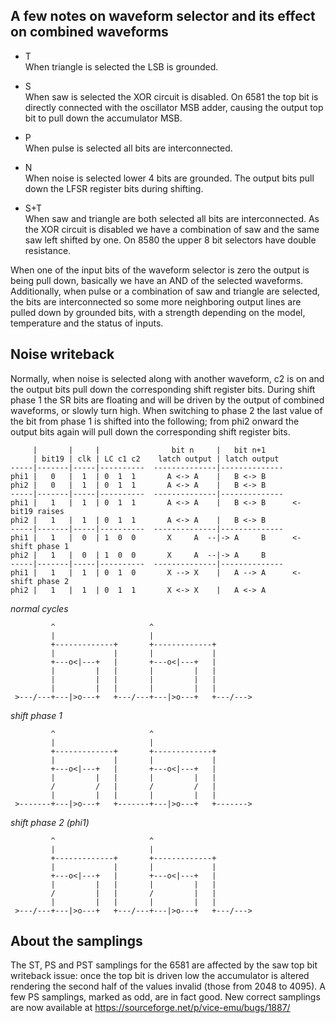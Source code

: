 A few notes on waveform selector and its effect on combined waveforms
---

* T  
When triangle is selected the LSB is grounded.

* S  
When saw is selected the XOR circuit is disabled.
On 6581 the top bit is directly connected with the oscillator MSB adder, causing the output top bit to pull down the accumulator MSB.

* P  
When pulse is selected all bits are interconnected.

* N  
When noise is selected lower 4 bits are grounded.
The output bits pull down the LFSR register bits during shifting.

* S+T  
When saw and triangle are both selected all bits are interconnected.
As the XOR circuit is disabled we have a combination of saw and the same saw left shifted by one.
On 8580 the upper 8 bit selectors have double resistance.

When one of the input bits of the waveform selector is zero the output is being pull down, basically we have an AND of the selected waveforms. Additionally, when pulse or a combination of saw and triangle are selected, the bits are interconnected so some more neighboring output lines are pulled down by grounded bits, with a strength depending on the model, temperature and the status of inputs.


Noise writeback
---
Normally, when noise is selected along with another waveform, c2 is on and the output bits pull down the corresponding shift register bits.
During shift phase 1 the SR bits are floating and will be driven by the output of combined waveforms, or slowly turn high.
When switching to phase 2 the last value of the bit from phase 1 is shifted into the following; from phi2 onward the output bits again will pull down the corresponding shift register bits.

~~~
     |       |     |                bit n     |   bit n+1
     | bit19 | clk | LC c1 c2    latch output | latch output
-----|-------|-----|----------  --------------|--------------
phi1 |   0   |  1  | 0  1  1       A <-> A    |   B <-> B
phi2 |   0   |  1  | 0  1  1       A <-> A    |   B <-> B
-----|-------|-----|----------  --------------|--------------
phi1 |   1   |  1  | 0  1  1       A <-> A    |   B <-> B      <- bit19 raises
phi2 |   1   |  1  | 0  1  1       A <-> A    |   B <-> B
-----|-------|-----|----------  --------------|--------------
phi1 |   1   |  0  | 1  0  0       X     A  --|-> A     B      <- shift phase 1
phi2 |   1   |  0  | 1  0  0       X     A  --|-> A     B
-----|-------|-----|----------  --------------|--------------
phi1 |   1   |  1  | 0  1  0       X --> X    |   A --> A      <- shift phase 2
phi2 |   1   |  1  | 0  1  1       X <-> X    |   A <-> A
~~~

_normal cycles_
~~~
         ^                     ^
         |                     |
         +-------------+       +-------------+
         |             |       |             |
         +---o<|---+   |       +---o<|---+   |
         |         |   |       |         |   |
         |         |   |       |         |   |
         |         |   |       |         |   |
 >---/---+---|>o---+   +---/---+---|>o---+   +---/--->
~~~

_shift phase 1_
~~~
         ^                     ^
         |                     |
         +-------------+       +-------------+
         |             |       |             |
         +---o<|---+   |       +---o<|---+   |
         |         |   |       |         |   |
         /         /   |       /         /   |
         |         |   |       |         |   |
 >-------+---|>o---+   +-------+---|>o---+   +------->
~~~

_shift phase 2 (phi1)_
~~~
         ^                     ^
         |                     |
         +-------------+       +-------------+
         |             |       |             |
         +---o<|---+   |       +---o<|---+   |
         |         |   |       |         |   |
         /         |   |       /         |   |
         |         |   |       |         |   |
 >---/---+---|>o---+   +---/---+---|>o---+   +---/--->
~~~


About the samplings
---

The ST, PS and PST samplings for the 6581 are affected by the saw top bit writeback issue: once the top bit is driven low the accumulator is altered rendering the second half of the values invalid (those from 2048 to 4095). A few PS samplings, marked as odd, are in fact good.
New correct samplings are now available at https://sourceforge.net/p/vice-emu/bugs/1887/
